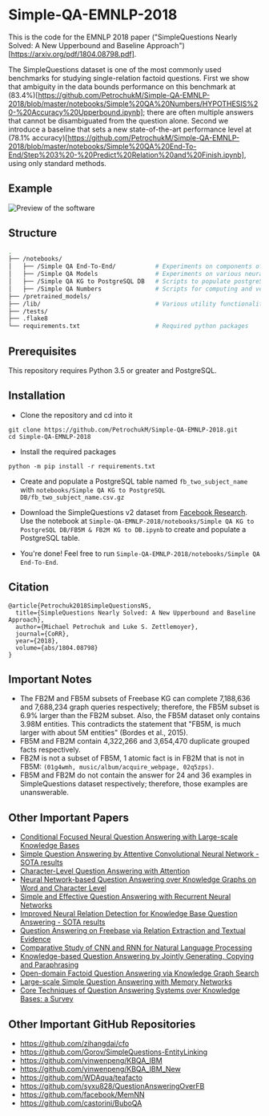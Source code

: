 # Simple-QA-EMNLP-2018

This is the code for the EMNLP 2018 paper ("SimpleQuestions Nearly Solved: A New Upperbound and Baseline Approach")[https://arxiv.org/pdf/1804.08798.pdf].

The SimpleQuestions dataset is one of the most commonly used benchmarks for studying single-relation factoid questions. First we show that ambiguity in the data bounds performance on this benchmark at (83.4%)[https://github.com/PetrochukM/Simple-QA-EMNLP-2018/blob/master/notebooks/Simple%20QA%20Numbers/HYPOTHESIS%20-%20Accuracy%20Upperbound.ipynb]; there are often multiple answers that cannot be disambiguated from the question alone. Second we introduce a baseline that sets a new state-of-the-art performance level at (78.1% accuracy)[https://github.com/PetrochukM/Simple-QA-EMNLP-2018/blob/master/notebooks/Simple%20QA%20End-To-End/Step%203%20-%20Predict%20Relation%20and%20Finish.ipynb],  using only standard methods.

## Example

![Preview of the software](https://github.com/PetrochukM/Simple-QA-EMNLP-2018/blob/master/preview.png)

## Structure

```bash
.
├── /notebooks/                          
│   ├── /Simple QA End-To-End/           # Experiments on components of the end-to-end QA pipeline
│   ├── /Simple QA Models                # Experiments on various neural models
│   ├── /Simple QA KG to PostgreSQL DB   # Scripts to populate postgreSQL
│   ├── /Simple QA Numbers               # Scripts for computing and verifying various numbers
├── /pretrained_models/                   
├── /lib/                                # Various utility functionality
├── /tests/                               
├── .flake8                               
└── requirements.txt                     # Required python packages
```


## Prerequisites

This repository requires Python 3.5 or greater and PostgreSQL.

## Installation

* Clone the repository and cd into it
```
git clone https://github.com/PetrochukM/Simple-QA-EMNLP-2018.git
cd Simple-QA-EMNLP-2018
```

* Install the required packages
```
python -m pip install -r requirements.txt
```

* Create and populate a PostgreSQL table named ``fb_two_subject_name`` with ``notebooks/Simple QA KG to PostgreSQL DB/fb_two_subject_name.csv.gz``

* Download the SimpleQuestions v2 dataset from [Facebook Research](https://research.fb.com/downloads/babi/). Use the notebook at ``Simple-QA-EMNLP-2018/notebooks/Simple QA KG to PostgreSQL DB/FB5M & FB2M KG to DB.ipynb`` to create and populate a PostgreSQL table. 

* You're done! Feel free to run ``Simple-QA-EMNLP-2018/notebooks/Simple QA End-To-End``.

## Citation

```
@article{Petrochuk2018SimpleQuestionsNS,
  title={SimpleQuestions Nearly Solved: A New Upperbound and Baseline Approach},
  author={Michael Petrochuk and Luke S. Zettlemoyer},
  journal={CoRR},
  year={2018},
  volume={abs/1804.08798}
}
```

## Important Notes

* The FB2M and FB5M subsets of Freebase KG can complete 7,188,636 and 7,688,234 graph queries respectively; therefore, the FB5M subset is 6.9% larger than the FB2M subset. Also, the FB5M dataset only contains 3.98M entities. This contradicts the statement that "FB5M, is much larger with about 5M entities" (Bordes et al., 2015). 
* FB5M and FB2M contain 4,322,266 and 3,654,470 duplicate grouped facts respectively. 
* FB2M is not a subset of FB5M, 1 atomic fact is in FB2M that is not in FB5M: ``(01g4wmh, music/album/acquire_webpage, 02q5zps)``.
* FB5M and FB2M do not contain the answer for 24 and 36 examples in SimpleQuestions dataset respectively; therefore, those examples are unanswerable.

## Other Important Papers
- [Conditional Focused Neural Question Answering with Large-scale Knowledge Bases](https://www.aclweb.org/anthology/P/P16/P16-1076.pdf)
- [Simple Question Answering by Attentive Convolutional Neural Network - SOTA results](https://arxiv.org/abs/1606.03391)
- [Character-Level Question Answering with Attention](https://arxiv.org/abs/1604.00727)
- [Neural Network-based Question Answering over Knowledge Graphs on Word and Character Level](http://jens-lehmann.org/files/2017/www_nn_factoid_qa.pdf)
- [Simple and Effective Question Answering with Recurrent Neural Networks](https://arxiv.org/abs/1606.05029)
- [Improved Neural Relation Detection for Knowledge Base Question Answering - SOTA results](https://arxiv.org/pdf/1704.06194.pdf)
- [Question Answering on Freebase via Relation Extraction and Textual Evidence](https://arxiv.org/abs/1603.00957)
- [Comparative Study of CNN and RNN for Natural Language Processing](https://arxiv.org/abs/1702.01923)
- [Knowledge-based Question Answering by Jointly Generating, Copying and Paraphrasing](http://dl.acm.org/citation.cfm?id=3133064)
- [Open-domain Factoid Question Answering via Knowledge Graph Search](https://pdfs.semanticscholar.org/6414/5a8edf9add1156d97c489028539fa4c5c66c.pdf)
- [Large-scale Simple Question Answering with Memory Networks](https://research.fb.com/wp-content/uploads/2016/11/large-scale_simple_question_answering_with_memory_networks.pdf?)
- [Core Techniques of Question Answering Systems over Knowledge Bases: a Survey](https://hal.archives-ouvertes.fr/hal-01637143/document)

## Other Important GitHub Repositories
- https://github.com/zihangdai/cfo
- https://github.com/Gorov/SimpleQuestions-EntityLinking
- https://github.com/yinwenpeng/KBQA_IBM
- https://github.com/yinwenpeng/KBQA_IBM_New
- https://github.com/WDAqua/teafacto
- https://github.com/syxu828/QuestionAnsweringOverFB
- https://github.com/facebook/MemNN
- https://github.com/castorini/BuboQA
